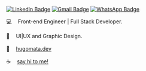 [![Linkedin Badge](https://img.shields.io/badge/-Linkedin-blue?style=flat-square&logo=Linkedin&logoColor=white&link=https://www.linkedin.com/in/hugomelodamata/)](https://www.linkedin.com/in/hugomelodamata/)  [![Gmail Badge](https://img.shields.io/badge/-Email-c14438?style=flat-square&logo=Gmail&logoColor=white&link=mailto:contatohugomelo@gmail.com)](mailto:contatohugomelo@gmail.com) [![WhatsApp Badge](https://img.shields.io/badge/-WhatsApp-26B03D?style=flat-square&logo=WhatsApp&logoColor=white&link=https://api.whatsapp.com/send?phone=5531998733330)](https://api.whatsapp.com/send?phone=5531998733330)

💻 ㅤFront-end Engineer | Full Stack Developer.

🎨 ㅤUI|UX and Graphic Design.

📓 ㅤ<a target="_blank" href="https://hugomata.dev">hugomata.dev</a>

☕️ ㅤ<a target="_blank" href="https://www.linkedin.com/in/hugomelodamata/">say hi to me!</a>
